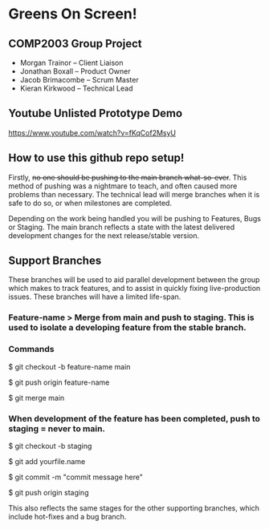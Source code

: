 # Greens On Screen!

## COMP2003 Group Project

- Morgan Trainor – Client Liaison
- Jonathan Boxall – Product Owner
- Jacob Brimacombe – Scrum Master
- Kieran Kirkwood – Technical Lead

## Youtube Unlisted Prototype Demo
https://www.youtube.com/watch?v=fKqCof2MsyU


## How to use this github repo setup!

Firstly, ~~no one should be pushing to the main branch what-so-ever~~. 
This method of pushing was a nightmare to teach, and often caused more problems than necessary.
The technical lead will merge branches when it is safe to do so, or when milestones are completed.

Depending on the work being handled you will be pushing to Features, Bugs or Staging. The main branch reflects a state with the latest delivered development changes for the next release/stable version.

## Support Branches
These branches will be used to aid parallel development between the group which makes to track features, and to assist in quickly fixing live-production issues. These branches will have a limited life-span.

### Feature-name > Merge from main and push to staging. This is used to isolate a developing feature from the stable branch.

### Commands

$ git checkout -b feature-name main <creates a local branch for the new feature> 

$ git push origin feature-name <makes the new feature remotely available>

$ git merge main <merges changes from main into feature branch>

### When development of the feature has been completed, push to staging = never to main.

$ git checkout -b staging <checkout allows you to navigate branches>

$ git add yourfile.name <adding your selected files to push>

$ git commit -m "commit message here"

$ git push origin staging

This also reflects the same stages for the other supporting branches, which include hot-fixes and a bug branch.
